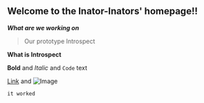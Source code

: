 ## Welcome to the Inator-Inators' homepage!!

_**What are we working on**_
>Our prototype Introspect


**What is Introspect**

**Bold** and _Italic_ and `Code` text

[Link](url) and ![Image](src)
```
it worked
